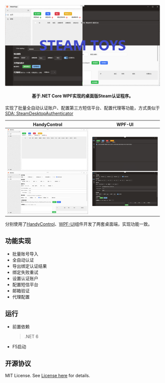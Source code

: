 

<div align="center"  style="height: 200;">
    <img  style="zoom:55%;" src="https://raw.githubusercontent.com/Memoyu/steam-toys/refs/heads/main/docs/image/steam%20toys.png" />
</div>
<h4 align="center">基于.NET Core WPF实现的桌面版Steam认证程序。</h4>
<p>
实现了批量全自动认证账户、配置第三方短信平台、配置代理等功能，方式类似于<a href="https://github.com/Jessecar96/SteamDesktopAuthenticator">SDA: SteamDesktopAuthenticator</a>
</p>

| HandyControl | WPF-UI |
| :------------------------------: | :------------------------------: |
| ![hc-1](https://raw.githubusercontent.com/Memoyu/steam-toys/refs/heads/main/docs/image/hc-1.png)![hc-2.png](https://raw.githubusercontent.com/Memoyu/steam-toys/refs/heads/main/docs/image/hc-2.png) | ![wpfui-1](https://raw.githubusercontent.com/Memoyu/steam-toys/refs/heads/main/docs/image/wpfui-1.png)![wpfui-2](https://raw.githubusercontent.com/Memoyu/steam-toys/refs/heads/main/docs/image/wpfui-2.png) |

分别使用了[HandyControl](https://github.com/HandyOrg/HandyControl)、[WPF-UI](https://github.com/lepoco/wpfui)组件开发了两套桌面端，实现功能一致。

## 功能实现

- 批量账号导入
- 全自动认证
- 导出绑定认证结果
- 绑定失败重试
- 设置认证账户
- 配置短信平台
- 邮箱验证
- 代理配置



## 运行

- 前置依赖

  > .NET 6
  
  
  
- F5启动



## 开源协议

MIT License. See [License here](./LICENSE) for details.
